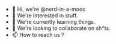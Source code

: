 - 👋 Hi, we're @nerd-in-a-mooc
- 👀 We're interested in stuff.
- 🌱 We're currently learning things.
- 💞️ We're looking to collaborate on sh*ts.
- 📫 How to reach us ?
